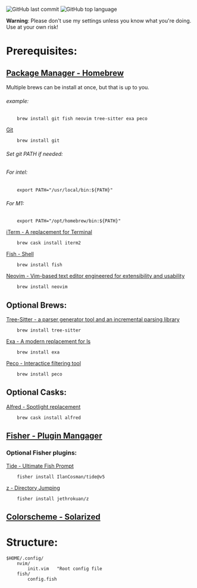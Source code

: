 ![GitHub last commit](https://img.shields.io/github/last-commit/wesknerd/dotfiles)
![GitHub top language](https://img.shields.io/github/languages/top/wesknerd/dotfiles)

**Warning**: Please don't use my settings unless you know what you're doing. Use at your own risk!

# Prerequisites:
## [Package Manager - Homebrew](https://brew.sh/)    
Multiple brews can be install at once, but that is up to you.
###### example:
```shell
    brew install git fish neovim tree-sitter exa peco
```

[Git](https://git-scm.com/about)
```shell
    brew install git        
```

###### Set git PATH if needed:
###### For intel:
```shell
    export PATH="/usr/local/bin:${PATH}"
```
        
###### For M1:
```shell
    export PATH="/opt/homebrew/bin:${PATH}"
```

[iTerm - A replacement for Terminal](https://iterm2.com/)
```shell
    brew cask install iterm2
```

[Fish - Shell](https://fishshell.com/)
```shell
    brew install fish
```
[Neovim - Vim-based text editor engineered for extensibility and usability](https://neovim.io/)
```shell
    brew install neovim
```

## Optional Brews:
[Tree-Sitter - a parser generator tool and an incremental parsing library](https://github.com/tree-sitter/tree-sitter)
```shell
    brew install tree-sitter 
```

[Exa - A modern replacement for ls](https://github.com/ogham/exa)
```shell
    brew install exa
```

[Peco - Interactice filtering tool](https://github.com/peco/peco)
```shell
    brew install peco
```

## Optional Casks:
[Alfred - Spotlight replacement](https://www.alfredapp.com/)
```shell
    brew cask install alfred
```

## [Fisher - Plugin Mangager](https://github.com/jorgebucaran/fisher)

### Optional Fisher plugins:
[Tide - Ultimate Fish Prompt](https://github.com/IlanCosman/tide)
```fish
    fisher install IlanCosman/tide@v5
```

[z - Directory Jumping](https://github.com/jethrokuan/z)
```fish
    fisher install jethrokuan/z
```

## [Colorscheme - Solarized](https://github.com/altercation/vim-colors-solarized)

# Structure:
```vim
$HOME/.config/
    nvim/
        init.vim   "Root config file
    fish/
        config.fish
```

